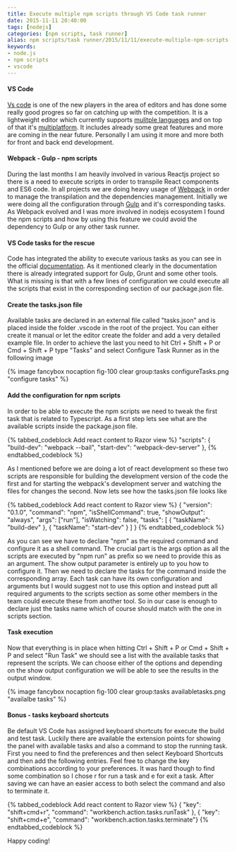 ```yaml
---
title: Execute multiple npm scripts through VS Code task runner
date: 2015-11-11 20:40:00
tags: [nodejs]
categories: [npm scripts, task runner]
alias: npm scripts/task runner/2015/11/11/execute-multiple-npm-scripts-through-vs-code-task-runner.html
keywords:
- node.js
- npm scripts
- vscode
---
```


#### VS Code

[Vs code][code] is one of the new players in the area of editors and has done some really good progres so far on catching up with the competition. It is a lightweight editor which currently supports [mulitple langueges][languages] and on top of that it's [multiplatform][multiplatform]. It includes already some great features and more are coming in the near future. Personally I am using it more and more both for front and back end development.
<!-- more -->
#### Webpack - Gulp - npm scripts

During the last months I am heavily involved in various Reactjs project so there is a need to execute scripts in order to transpile React components and ES6 code. In all projects we are doing heavy usage of [Webpack][webpack] in order to manage the transpilation and the dependencies management. Initially we were doing all the configuration through [Gulp][gulp] and it's corresponding tasks. As Webpack evolved and I was more involved in nodejs ecosystem I found the npm scripts and how by using this feature we could avoid the dependency to Gulp or any other task runner.

#### VS Code tasks for the rescue

Code has integrated the ability to execute various tasks as you can see in the official [documentation][tasks]. As it mentioned clearly in the documentation there is already integrated support for Gulp, Grunt and some other tools. What is missing is that with a few lines of configuration we could execute all the scripts that exist in the corresponding section of our package.json file.

#### Create the tasks.json file

Available tasks are declared in an external file called "tasks.json" and is placed inside the folder .vscode in the root of the project. You can either create it manual or let the editor create the folder and add a very detailed example file. In order to achieve the last you need to hit Ctrl + Shift + P or Cmd + Shift + P type "Tasks" and select Configure Task Runner as in the following image

{% image fancybox nocaption fig-100 clear group:tasks configureTasks.png "configure tasks" %}

#### Add the configuration for npm scripts

In order to be able to execute the npm scripts we need to tweak the first task that is related to Typescript. As a first step lets see what are the available scripts inside the package.json file.

{% tabbed_codeblock Add react content to Razor view %}
    <!-- tab js -->
"scripts": {
  "build-dev": "webpack --bail",
  "start-dev": "webpack-dev-server"
},
    <!-- endtab -->
{% endtabbed_codeblock %}

As I mentioned before we are doing a lot of react development so these two scripts are responsible for building the development version of the code the first and for starting the webpack's development server and watching the files for changes the second. Now lets see how the tasks.json file looks like

{% tabbed_codeblock Add react content to Razor view %}
    <!-- tab js -->
{
  "version": "0.1.0",
  "command": "npm",
  "isShellCommand": true,
  "showOutput": "always",
  "args": ["run"],
  "isWatching": false,
  "tasks": [
    { "taskName": "build-dev" },
    { "taskName": "start-dev"	}
  ]
}
    <!-- endtab -->
{% endtabbed_codeblock %}

As you can see we have to declare "npm" as the required command and configure it as a shell command. The crucial part is the args option as all the scripts are executed by "npm run" as prefix so we need to provide this as an argument. The show output parameter is entirely up to you how to configure it. Then we need to declare the tasks for the command inside the corresponding array. Each task can have its own configuration and arguments but I would suggest not to use this option and instead putt all required arguments to the scripts section as some other members in the team could execute these from another tool. So in our case is enough to declare just the tasks name which of course should match with the one in scripts section.

#### Task execution

Now that everything is in place when hitting Ctrl + Shift + P or Cmd + Shift + P and select "Run Task" we should see a list with the available tasks that represent the scripts. We can choose either of the options and depending on the show output configuration we will be able to see the results in the output window.

{% image fancybox nocaption fig-100 clear group:tasks availabletasks.png "availalbe tasks" %}

#### Bonus - tasks keyboard shortcuts

Be default VS Code has assigned keyboard shortcuts for execute the build and test task. Luckily there are available the extension points for showing the panel with available tasks and also a command to stop the running task. First you need to find the preferences and then select Keyboard Shortcuts and then add the following entries. Feel free to change the key combinations according to your preferences. It was hard though to find some combination so I chose r for run a task and e for exit a task. After saving we can have an easier access to both select the command and also to terminate it.

{% tabbed_codeblock Add react content to Razor view %}
    <!-- tab js -->
{ "key": "shift+cmd+r",  "command": "workbench.action.tasks.runTask" },
{ "key": "shift+cmd+e",  "command": "workbench.action.tasks.terminate"}
    <!-- endtab -->
{% endtabbed_codeblock %}

Happy coding!

[code]: https://code.visualstudio.com
[languages]: https://code.visualstudio.com/docs/languages/overview
[multiplatform]: https://code.visualstudio.com/docs/editor/setup
[webpack]: http://webpack.github.io
[gulp]: http://gulpjs.com
[tasks]: https://code.visualstudio.com/docs/editor/tasks